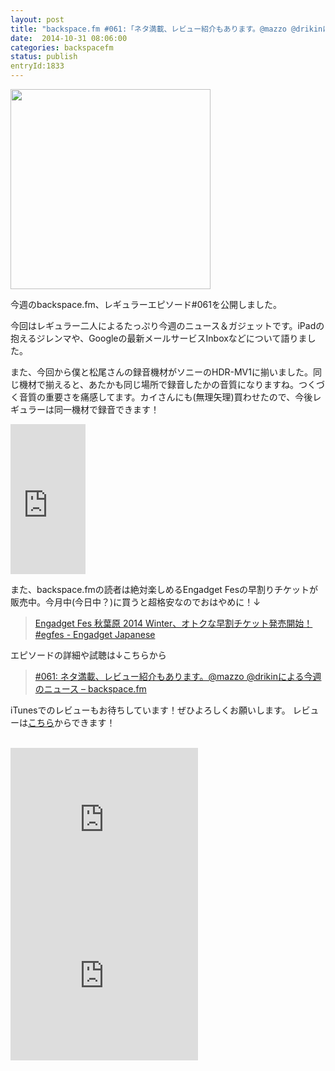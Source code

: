 ```yaml
---
layout: post
title: "backspace.fm #061:「ネタ満載、レビュー紹介もあります。@mazzo @drikinによる今週のニュース 」を公開しました"
date:  2014-10-31 08:06:00
categories: backspacefm
status: publish
entryId:1833
---
```

<img src='http://farm8.staticflickr.com/7360/12921002865_35bffd8859_c.jpg' width='320px'>

今週のbackspace.fm、レギュラーエピソード#061を公開しました。

今回はレギュラー二人によるたっぷり今週のニュース＆ガジェットです。iPadの抱えるジレンマや、Googleの最新メールサービスInboxなどについて語りました。

また、今回から僕と松尾さんの録音機材がソニーのHDR-MV1に揃いました。同じ機材で揃えると、あたかも同じ場所で録音したかの音質になりますね。つくづく音質の重要さを痛感してます。カイさんにも(無理矢理)買わせたので、今後レギュラーは同一機材で録音できます！

<iframe src="http://rcm-fe.amazon-adsystem.com/e/cm?lt1=_blank&bc1=000000&IS2=1&bg1=FFFFFF&fc1=000000&lc1=0000FF&t=driftking-22&o=9&p=8&l=as4&m=amazon&f=ifr&ref=ss_til&asins=B00FR6UM1E" style="width:120px;height:240px;" scrolling="no" marginwidth="0" marginheight="0" frameborder="0"></iframe>

また、backspace.fmの読者は絶対楽しめるEngadget Fesの早割りチケットが販売中。今月中(今日中？)に買うと超格安なのでおはやめに！↓

> [Engadget Fes 秋葉原 2014 Winter、オトクな早割チケット発売開始！ #egfes - Engadget Japanese](http://japanese.engadget.com/2014/10/22/engadget-fes-2014-winter-egfes/)

エピソードの詳細や試聴は↓こちらから

> [#061: ネタ満載、レビュー紹介もあります。@mazzo @drikinによる今週のニュース – backspace.fm](http://backspace.fm/episode/061/)

iTunesでのレビューもお待ちしています！ぜひよろしくお願いします。
レビューは[こちら](https://itunes.apple.com/jp/podcast/backspace.fm/id830709730)からできます！

<br>
<iframe src="http://rcm-fe.amazon-adsystem.com/e/cm?t=driftking-22&o=9&p=12&l=bn1&mode=videogames-jp&browse=637394&fc1=000000&lt1=_blank&lc1=3366FF&bg1=FFFFFF&f=ifr" marginwidth="0" marginheight="0" width="300" height="250" border="0" frameborder="0" style="border:none;" scrolling="no"></iframe>
<iframe src="http://rcm-fe.amazon-adsystem.com/e/cm?t=driftking-22&o=9&p=12&l=bn1&mode=computers-jp&browse=2127209051&fc1=000000&lt1=_blank&lc1=3366FF&bg1=FFFFFF&f=ifr" marginwidth="0" marginheight="0" width="300" height="250" border="0" frameborder="0" style="border:none;" scrolling="no"></iframe>


